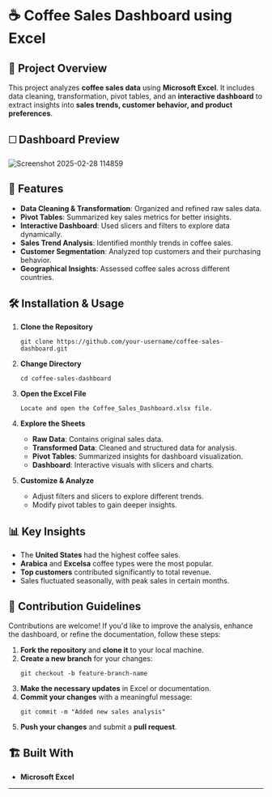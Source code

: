 # ☕ Coffee Sales Dashboard using Excel

## 📌 Project Overview
This project analyzes **coffee sales data** using **Microsoft Excel**. It includes data cleaning, transformation, pivot tables, and an **interactive dashboard** to extract insights into **sales trends, customer behavior, and product preferences**.

## 🗆 Dashboard Preview
![Screenshot 2025-02-28 114859](https://github.com/user-attachments/assets/e4f088f9-142e-4676-927e-903a4ba377ba)


## 🎯 Features

- **Data Cleaning & Transformation**: Organized and refined raw sales data.
- **Pivot Tables**: Summarized key sales metrics for better insights.
- **Interactive Dashboard**: Used slicers and filters to explore data dynamically.
- **Sales Trend Analysis**: Identified monthly trends in coffee sales.
- **Customer Segmentation**: Analyzed top customers and their purchasing behavior.
- **Geographical Insights**: Assessed coffee sales across different countries.

## 🛠️ Installation & Usage

1. **Clone the Repository**  
   ```
   git clone https://github.com/your-username/coffee-sales-dashboard.git
   ```

2. **Change Directory**  
   ```
   cd coffee-sales-dashboard
   ```

3. **Open the Excel File**  
   ```
   Locate and open the Coffee_Sales_Dashboard.xlsx file.
   ```

4. **Explore the Sheets**  
   - **Raw Data**: Contains original sales data.  
   - **Transformed Data**: Cleaned and structured data for analysis.  
   - **Pivot Tables**: Summarized insights for dashboard visualization.  
   - **Dashboard**: Interactive visuals with slicers and charts.

5. **Customize & Analyze**  
   - Adjust filters and slicers to explore different trends.  
   - Modify pivot tables to gain deeper insights.  

## 📊 Key Insights

- The **United States** had the highest coffee sales.
- **Arabica** and **Excelsa** coffee types were the most popular.
- **Top customers** contributed significantly to total revenue.
- Sales fluctuated seasonally, with peak sales in certain months.

## 🤝 Contribution Guidelines

Contributions are welcome! If you'd like to improve the analysis, enhance the dashboard, or refine the documentation, follow these steps:

1. **Fork the repository** and **clone it** to your local machine.
2. **Create a new branch** for your changes:  
   ```
   git checkout -b feature-branch-name
   ```
3. **Make the necessary updates** in Excel or documentation.
4. **Commit your changes** with a meaningful message:  
   ```
   git commit -m "Added new sales analysis"
   ```
5. **Push your changes** and submit a **pull request**.

## 🏗️ Built With

- **Microsoft Excel**  

---

